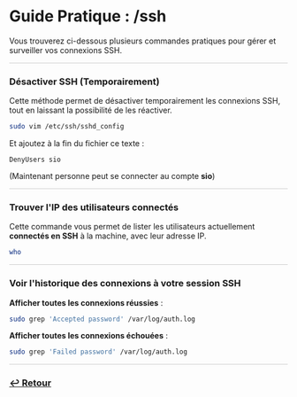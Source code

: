 <link rel="stylesheet" type="text/css" href="/assets/css/red-theme.css">

# Guide Pratique : /ssh

Vous trouverez ci-dessous plusieurs commandes pratiques pour gérer et surveiller vos connexions SSH.

<hr style="border: 1px solid #ccc; height: 1px; background-color: #ccc; border: none;">

### Désactiver SSH (Temporairement)

Cette méthode permet de désactiver temporairement les connexions SSH, tout en laissant la possibilité de les réactiver.

```bash
sudo vim /etc/ssh/sshd_config
```

Et ajoutez à la fin du fichier ce texte : 
```
DenyUsers sio
```
(Maintenant personne peut se connecter au compte **sio**)

<hr style="border: 1px solid #ccc; height: 1px; background-color: #ccc; border: none;">

### Trouver l'IP des utilisateurs connectés

Cette commande vous permet de lister les utilisateurs actuellement **connectés en SSH** à la machine, avec leur adresse IP.

```bash
who
```

<hr style="border: 1px solid #ccc; height: 1px; background-color: #ccc; border: none;">

### Voir l'historique des connexions à votre session SSH

**Afficher toutes les connexions réussies** :

```bash
sudo grep 'Accepted password' /var/log/auth.log
```

**Afficher toutes les connexions échouées** :

```bash
sudo grep 'Failed password' /var/log/auth.log
```

<hr style="border: 1px solid #ccc; height: 1px; background-color: #ccc; border: none;">

### **[↩️ Retour](index.md)**